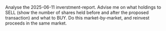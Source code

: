 Analyse the 2025-06-11 inverstment-report. Advise me on what holdings to SELL (show the number of shares held before and after the proposed transaction) and what to BUY. Do this market-by-market, and reinvest proceeds in the same market.